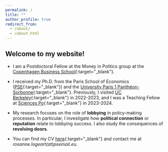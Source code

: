 ```yaml
---
permalink: /
title: ""
author_profile: true
redirect_from: 
  - /about/
  - /about.html
---
```


Welcome to my website!
------
  
* I am a Postdoctoral Fellow at the Money in Politics group at the [Copenhagen Business School](https://www.cbs.dk/en){:target="_blank"}.

* I received my Ph.D. from the Paris School of Economics ([PSE](https://www.parisschoolofeconomics.eu/en/){:target="_blank"}) and the [University Paris 1 Panthéon-Sorbonne](https://www.pantheonsorbonne.fr){:target="_blank"}. Previously, I visited [UC Berkeley](https://www.econ.berkeley.edu){:target="_blank"} in 2022-2023, and I was a Teaching Fellow at [Sciences Po](https://www.sciencespo.fr/department-economics/){:target="_blank"} in 2023-2024.

* My research focuses on the role of **lobbying** in policy-making processes. In particular, I investigate how **political connection** or **reputation** relate to lobbying success. I also study the consequences of **revolving doors**.

* You can find my CV [here](https://drive.google.com/file/d/1kwgoyTCs-K1QaPVD9JN_2dbvUhTeVCeQ/view?usp=share_link){:target="_blank"} and contact me at *rosanne.logeart(at)psemail.eu*.


